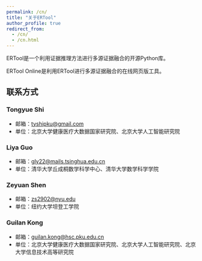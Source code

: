 ```yaml
---
permalink: /cn/
title: "关于ERTool"
author_profile: true
redirect_from: 
  - /cn/
  - /cn.html
---
```

ERTool是一个利用证据推理方法进行多源证据融合的开源Python库。

ERTool Online是利用ERTool进行多源证据融合的在线网页版工具。

## 联系方式
### Tongyue Shi
* 邮箱：tyshipku@gmail.com
* 单位：北京大学健康医疗大数据国家研究院、北京大学人工智能研究院
### Liya Guo
* 邮箱：gly22@mails.tsinghua.edu.cn
* 单位：清华大学丘成桐数学科学中心、清华大学数学科学学院
### Zeyuan Shen
* 邮箱：zs2902@nyu.edu
* 单位：纽约大学坦登工学院
### Guilan Kong
* 邮箱：guilan.kong@hsc.pku.edu.cn
* 单位：北京大学健康医疗大数据国家研究院、北京大学人工智能研究院、北京大学信息技术高等研究院